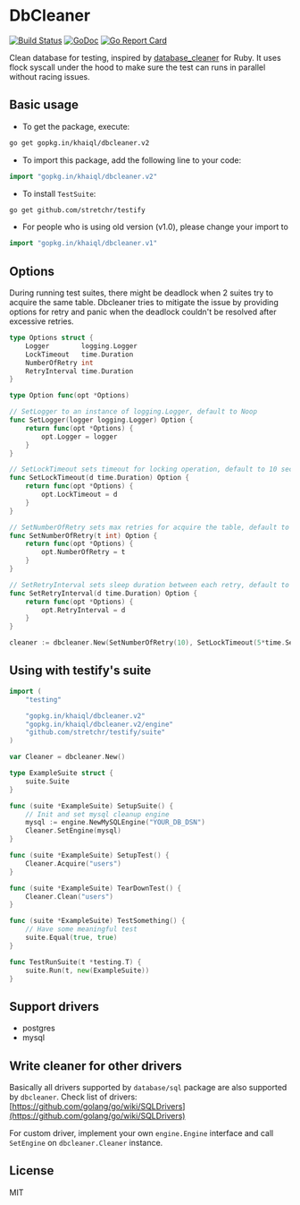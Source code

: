 # DbCleaner

[![Build Status](https://travis-ci.org/khaiql/dbcleaner.svg?branch=master)](https://travis-ci.org/khaiql/dbcleaner) [![GoDoc](https://godoc.org/github.com/khaiql/dbcleaner?status.svg)](https://godoc.org/gopkg.in/khaiql/dbcleaner.v2) [![Go Report Card](https://goreportcard.com/badge/github.com/khaiql/dbcleaner)](https://goreportcard.com/report/github.com/khaiql/dbcleaner)

Clean database for testing, inspired by [database_cleaner](https://github.com/DatabaseCleaner/database_cleaner) for Ruby. It uses flock syscall under the hood to make sure the test can runs in parallel without racing issues.

## Basic usage

* To get the package, execute:

```bash
go get gopkg.in/khaiql/dbcleaner.v2
```

* To import this package, add the following line to your code:

```go
import "gopkg.in/khaiql/dbcleaner.v2"
```

* To install `TestSuite`:

```bash
go get github.com/stretchr/testify
```

* For people who is using old version (v1.0), please change your import to
```go
import "gopkg.in/khaiql/dbcleaner.v1"
```

## Options

During running test suites, there might be deadlock when 2 suites try to acquire the same table. Dbcleaner tries to
mitigate the issue by providing options for retry and panic when the deadlock couldn't be resolved after excessive retries.

```go
type Options struct {
	Logger        logging.Logger
	LockTimeout   time.Duration
	NumberOfRetry int
	RetryInterval time.Duration
}

type Option func(opt *Options)

// SetLogger to an instance of logging.Logger, default to Noop
func SetLogger(logger logging.Logger) Option {
	return func(opt *Options) {
		opt.Logger = logger
	}
}

// SetLockTimeout sets timeout for locking operation, default to 10 seconds
func SetLockTimeout(d time.Duration) Option {
	return func(opt *Options) {
		opt.LockTimeout = d
	}
}

// SetNumberOfRetry sets max retries for acquire the table, default to 5 times
func SetNumberOfRetry(t int) Option {
	return func(opt *Options) {
		opt.NumberOfRetry = t
	}
}

// SetRetryInterval sets sleep duration between each retry, default to 10 seconds
func SetRetryInterval(d time.Duration) Option {
	return func(opt *Options) {
		opt.RetryInterval = d
	}
}

cleaner := dbcleaner.New(SetNumberOfRetry(10), SetLockTimeout(5*time.Second))
```

## Using with testify's suite

```go
import (
	"testing"

  	"gopkg.in/khaiql/dbcleaner.v2"
  	"gopkg.in/khaiql/dbcleaner.v2/engine"
	"github.com/stretchr/testify/suite"
)

var Cleaner = dbcleaner.New()

type ExampleSuite struct {
	suite.Suite
}

func (suite *ExampleSuite) SetupSuite() {
  	// Init and set mysql cleanup engine
  	mysql := engine.NewMySQLEngine("YOUR_DB_DSN")
  	Cleaner.SetEngine(mysql)
}

func (suite *ExampleSuite) SetupTest() {
  	Cleaner.Acquire("users")
}

func (suite *ExampleSuite) TearDownTest() {
  	Cleaner.Clean("users")
}

func (suite *ExampleSuite) TestSomething() {
  	// Have some meaningful test
  	suite.Equal(true, true)
}

func TestRunSuite(t *testing.T) {
  	suite.Run(t, new(ExampleSuite))
}
```

## Support drivers

* postgres
* mysql

## Write cleaner for other drivers

Basically all drivers supported by `database/sql` package are also supported by
`dbcleaner`. Check list of drivers:
[https://github.com/golang/go/wiki/SQLDrivers](https://github.com/golang/go/wiki/SQLDrivers)

For custom driver, implement your own `engine.Engine` interface and call `SetEngine` on `dbcleaner.Cleaner` instance.

## License

MIT
